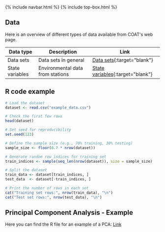{% include navbar.html %}  {% include top-box.html %}

## Data
Here is an overview of different types of data available from COAT's web page.

| Data type | Description | Link |
|----------|----------|----------|
| Data sets | Data sets in general | [Data sets](https://data.coat.no/dataset/){:target="blank"} |
| State variables | Environmental data from stations | [State variables](https://data.coat.no/state-variable/){:target="blank"} |


## R code example
```r
# Load the dataset
dataset <- read.csv("example_data.csv")

# Check the first few rows
head(dataset)

# Set seed for reproducibility
set.seed(123)

# Define the sample size (e.g., 70% training, 30% testing)
sample_size <- floor(0.7 * nrow(dataset))

# Generate random row indices for training set
train_indices <- sample(seq_len(nrow(dataset)), size = sample_size)

# Split the dataset
train_data <- dataset[train_indices, ]
test_data  <- dataset[-train_indices, ]

# Print the number of rows in each set
cat("Training set rows:", nrow(train_data), "\n")
cat("Test set rows:", nrow(test_data), "\n")
```

## Principal Component Analysis - Example
Here you can find the R file for an example of a PCA: [Link](https://github.com/biology-data-example-organization/biology-data-example-organization.github.io/blob/main/PCAfinal.R)
